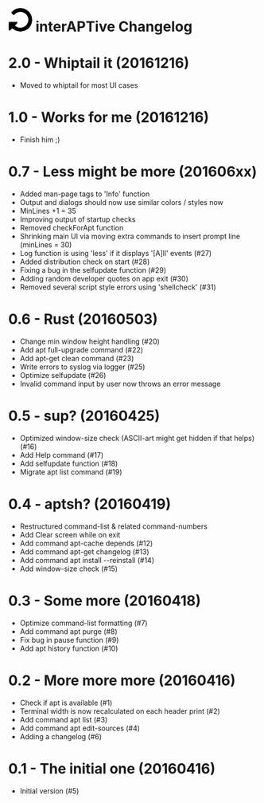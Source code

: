 ![logo](https://raw.githubusercontent.com/yafp/interAPTive/master/img/fa-repeat_64_0_000000_none.png) interAPTive Changelog
==========

2.0 - Whiptail it (20161216)
============================
- Moved to whiptail for most UI cases



1.0 - Works for me (20161216)
=============================
- Finish him ;)



0.7 - Less might be more (201606xx)
===================================
- Added man-page tags to 'Info' function
- Output and dialogs should now use similar colors / styles now
- MinLines +1 = 35
- Improving output of startup checks
- Removed checkForApt function
- Shrinking main UI via moving extra commands to insert prompt line (minLines = 30)
- Log function is using 'less' if it displays '[A]ll' events (#27)
- Added distribution check on start (#28)
- Fixing a bug in the selfupdate function (#29)
- Adding random developer quotes on app exit (#30)
- Removed several script style errors using 'shellcheck' (#31)



0.6 - Rust (20160503)
=====================
- Change min window height handling (#20)
- Add apt full-upgrade command (#22)
- Add apt-get clean command (#23)
- Write errors to syslog via logger (#25)
- Optimize selfupdate (#26)
- Invalid command input by user now throws an error message



0.5 - sup? (20160425)
=====================
- Optimized window-size check (ASCII-art might get hidden if that helps) (#16)
- Add Help command (#17)
- Add selfupdate function (#18)
- Migrate apt list command (#19)



0.4 - aptsh? (20160419)
=======================
- Restructured command-list & related command-numbers
- Add Clear screen while on exit
- Add command apt-cache depends (#12)
- Add command apt-get changelog (#13)
- Add command apt install --reinstall (#14)
- Add window-size check (#15)



0.3 - Some more (20160418)
==========================
- Optimize command-list formatting (#7)
- Add command apt purge (#8)
- Fix bug in pause function (#9)
- Add apt history function (#10)



0.2 - More more more (20160416)
===============================
- Check if apt is available (#1)
- Terminal width is now recalculated on each header print (#2)
- Add command apt list (#3)
- Add command apt edit-sources (#4)
- Adding a changelog (#6)



0.1 - The initial one (20160416)
================================
- Initial version (#5)
